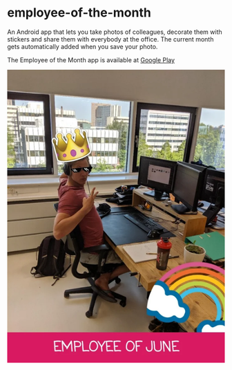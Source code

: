 # employee-of-the-month
An Android app that lets you take photos of colleagues, decorate them with stickers and share them with everybody at the office. 
The current month gets automatically added when you save your photo.

The Employee of the Month app is available at [Google Play](https://play.google.com/store/apps/details?id=com.jorisvanlaar.employeeofthemonth)

<img src="screenshot.png"/>


